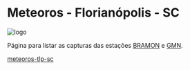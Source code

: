 # Meteoros - Florianópolis - SC

![logo](https://bramon.s3-sa-east-1.amazonaws.com/logo-tlp-sc-transp.png)

Página para listar as capturas das estações [BRAMON](#) e [GMN](#).

[meteoros-tlp-sc](#)
